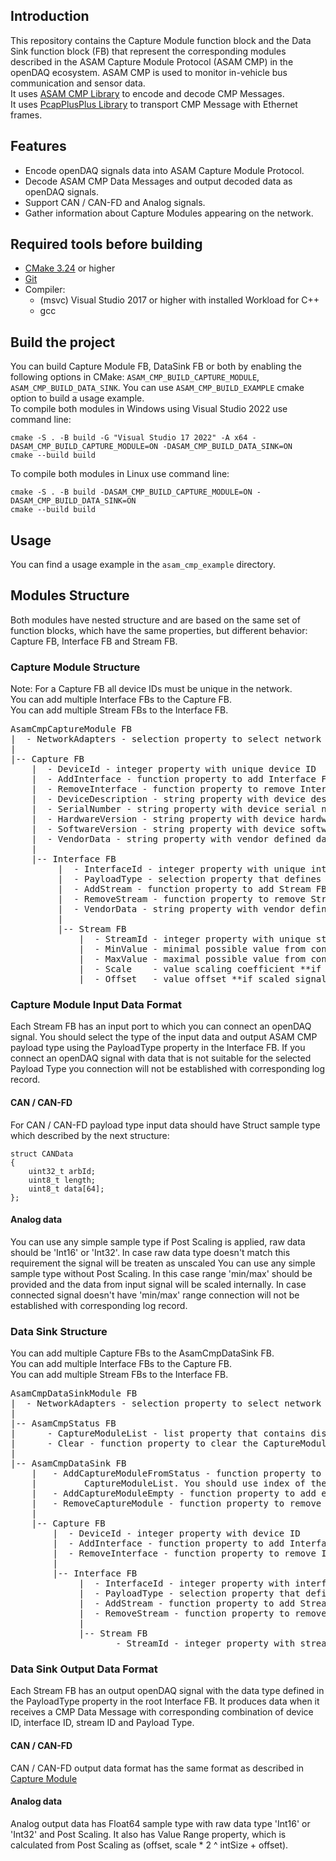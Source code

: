 ## Introduction
This repository contains the Capture Module function block and the Data Sink function block (FB) that represent the corresponding modules described in the ASAM Capture Module Protocol (ASAM CMP) in the openDAQ ecosystem. ASAM CMP is used to monitor in-vehicle bus communication and sensor data.  
It uses [ASAM CMP Library](https://github.com/openDAQ/ASAM-CMP-Library) to encode and decode CMP Messages.  
It uses [PcapPlusPlus Library](https://pcapplusplus.github.io/) to transport CMP Message with Ethernet frames.

## Features
- Encode openDAQ signals data into ASAM Capture Module Protocol.
- Decode ASAM CMP Data Messages and output decoded data as openDAQ signals.
- Support CAN / CAN-FD and Analog signals.
- Gather information about Capture Modules appearing on the network.

## Required tools before building
 - [CMake 3.24](https://cmake.org/) or higher
 - [Git](https://git-scm.com/)
 - Compiler:
   - (msvc) Visual Studio 2017 or higher with installed Workload for C++
   - gcc

## Build the project
You can build Capture Module FB, DataSink FB or both by enabling the following options in CMake: `ASAM_CMP_BUILD_CAPTURE_MODULE`, `ASAM_CMP_BUILD_DATA_SINK`. You can use `ASAM_CMP_BUILD_EXAMPLE` cmake option to build a usage example.    
To compile both modules in Windows using Visual Studio 2022 use command line:
```
cmake -S . -B build -G "Visual Studio 17 2022" -A x64 -DASAM_CMP_BUILD_CAPTURE_MODULE=ON -DASAM_CMP_BUILD_DATA_SINK=ON
cmake --build build
```
To compile both modules in Linux use command line:
```
cmake -S . -B build -DASAM_CMP_BUILD_CAPTURE_MODULE=ON -DASAM_CMP_BUILD_DATA_SINK=ON
cmake --build build
```

## Usage
You can find a usage example in the `asam_cmp_example` directory.

## Modules Structure
Both modules have nested structure and are based on the same set of function blocks, which have the same properties, but different behavior: Capture FB, Interface FB and Stream FB.

### Capture Module Structure
Note: For a Capture FB all device IDs must be unique in the network.  
You can add multiple Interface FBs to the Capture FB.  
You can add multiple Stream FBs to the Interface FB.  

<pre>
AsamCmpCaptureModule FB
|  - NetworkAdapters - selection property to select network adapter to send CMP messages to
|  
|-- Capture FB
    |  - DeviceId - integer property with unique device ID
    |  - AddInterface - function property to add Interface FB
    |  - RemoveInterface - function property to remove Interface FB by its index in the function block list
    |  - DeviceDescription - string property with device description, used in Capture Module Status Messages
    |  - SerialNumber - string property with device serial number, used in Capture Module Status Messages
    |  - HardwareVersion - string property with device hardware version, used in Capture Module Status Messages
    |  - SoftwareVersion - string property with device software version, used in Capture Module Status Messages
    |  - VendorData - string property with vendor defined data, used in Capture Module Status Messages
    |
    |-- Interface FB
         |  - InterfaceId - integer property with unique interface ID
         |  - PayloadType - selection property that defines a payload type of all nested Stream FB
         |  - AddStream - function property to add Stream FB
         |  - RemoveStream - function property to remove Stream FB by its index in the function block list
         |  - VendorData - string property with vendor defined data
         |
         |-- Stream FB
             |  - StreamId - integer property with unique stream ID
             |  - MinValue - minimal possible value from connected **if unscaled signal is connected, read only**
             |  - MaxValue - maximal possible value from connected **if unscaled signal is connected, read only**
             |  - Scale    - value scaling coefficient **if scaled signal is connected, read only**
             |  - Offset   - value offset **if scaled signal is connected, read only**
</pre>

### Capture Module Input Data Format
Each Stream FB has an input port to which you can connect an openDAQ signal. You should select the type of the input data and output ASAM CMP payload type using the PayloadType property in the Interface FB. If you connect an openDAQ signal with data that is not suitable for the selected Payload Type you connection will not be established with corresponding log record.

#### CAN / CAN-FD
For CAN / CAN-FD payload type input data should have Struct sample type which described by the next structure:
```
struct CANData
{
    uint32_t arbId;
    uint8_t length;
    uint8_t data[64];
};
```

#### Analog data
You can use any simple sample type if Post Scaling is applied, raw data should be 'Int16' or 'Int32'. In case raw data type doesn't match this requirement the signal will be treaten as unscaled
You can use any simple sample type without Post Scaling. In this case range 'min/max' should be provided and the data from input signal will be scaled internally. In case connected signal doesn't have 'min/max' range connection will not be established with corresponding log record.  

### Data Sink Structure
You can add multiple Capture FBs to the AsamCmpDataSink FB.  
You can add multiple Interface FBs to the Capture FB.  
You can add multiple Stream FBs to the Interface FB.  

<pre>
AsamCmpDataSinkModule FB
|  - NetworkAdapters - selection property to select network adapter to receive CMP messages from
|  
|-- AsamCmpStatus FB
|      - CaptureModuleList - list property that contains discovered Capture modules in the network
|      - Clear - function property to clear the CaptureModuleList
|
|-- AsamCmpDataSink FB
    |   - AddCaptureModuleFromStatus - function property to add Capture FB from the AsamCmpStatus
    |         CaptureModuleList. You should use index of the module in the list.
    |   - AddCaptureModuleEmpty - function property to add empty Capture FB
    |   - RemoveCaptureModule - function property to remove Capture FB by its index in the function block list
    |
    |-- Capture FB
        |  - DeviceId - integer property with device ID
        |  - AddInterface - function property to add Interface FB
        |  - RemoveInterface - function property to remove Interface FB by its index in the function block list
        |
        |-- Interface FB
             |  - InterfaceId - integer property with interface ID
             |  - PayloadType - selection property that defines a payload type of all nested Stream FB
             |  - AddStream - function property to add Stream FB
             |  - RemoveStream - function property to remove Stream FB by its index in the function block list
             |
             |-- Stream FB
                    - StreamId - integer property with stream ID
</pre>

### Data Sink Output Data Format
Each Stream FB has an output openDAQ signal with the data type defined in the PayloadType property in the root Interface FB. It produces data when it receives a CMP Data Message with corresponding combination of device ID, interface ID, stream ID and Payload Type.

#### CAN / CAN-FD
CAN / CAN-FD output data format has the same format as described in [Capture Module](#can--can-fd)

#### Analog data
Analog output data has Float64 sample type with raw data type 'Int16' or 'Int32' and Post Scaling. It also has Value Range property, which is calculated from Post Scaling as (offset, scale * 2 ^ intSize + offset).  
